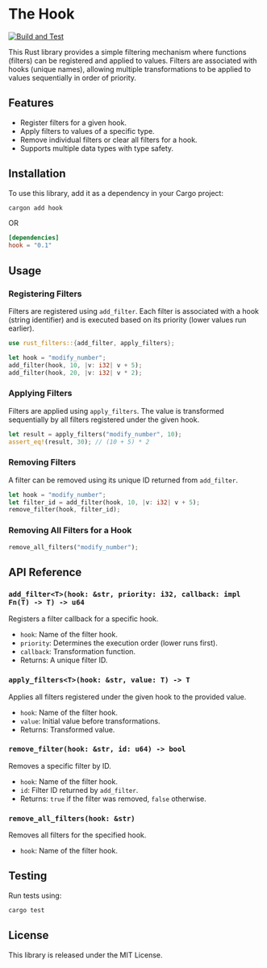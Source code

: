 
# The Hook

[![Build and Test](https://github.com/lotharthesavior/the-hook/actions/workflows/tests.yml/badge.svg)](https://github.com/lotharthesavior/the-hook/actions/workflows/tests.yml)

This Rust library provides a simple filtering mechanism where functions (filters) can be registered and applied to values. Filters are associated with hooks (unique names), allowing multiple transformations to be applied to values sequentially in order of priority.

## Features
- Register filters for a given hook.
- Apply filters to values of a specific type.
- Remove individual filters or clear all filters for a hook.
- Supports multiple data types with type safety.

## Installation

To use this library, add it as a dependency in your Cargo project:

```bash
cargon add hook
```

OR

```toml
[dependencies]
hook = "0.1"
```

## Usage

### Registering Filters

Filters are registered using `add_filter`. Each filter is associated with a hook (string identifier) and is executed based on its priority (lower values run earlier).

```rust
use rust_filters::{add_filter, apply_filters};

let hook = "modify_number";
add_filter(hook, 10, |v: i32| v + 5);
add_filter(hook, 20, |v: i32| v * 2);
```

### Applying Filters

Filters are applied using `apply_filters`. The value is transformed sequentially by all filters registered under the given hook.

```rust
let result = apply_filters("modify_number", 10);
assert_eq!(result, 30); // (10 + 5) * 2
```

### Removing Filters

A filter can be removed using its unique ID returned from `add_filter`.

```rust
let hook = "modify_number";
let filter_id = add_filter(hook, 10, |v: i32| v + 5);
remove_filter(hook, filter_id);
```

### Removing All Filters for a Hook

```rust
remove_all_filters("modify_number");
```

## API Reference

### `add_filter<T>(hook: &str, priority: i32, callback: impl Fn(T) -> T) -> u64`
Registers a filter callback for a specific hook.

- `hook`: Name of the filter hook.
- `priority`: Determines the execution order (lower runs first).
- `callback`: Transformation function.
- Returns: A unique filter ID.

### `apply_filters<T>(hook: &str, value: T) -> T`
Applies all filters registered under the given hook to the provided value.

- `hook`: Name of the filter hook.
- `value`: Initial value before transformations.
- Returns: Transformed value.

### `remove_filter(hook: &str, id: u64) -> bool`
Removes a specific filter by ID.

- `hook`: Name of the filter hook.
- `id`: Filter ID returned by `add_filter`.
- Returns: `true` if the filter was removed, `false` otherwise.

### `remove_all_filters(hook: &str)`
Removes all filters for the specified hook.

- `hook`: Name of the filter hook.

## Testing

Run tests using:

```sh
cargo test
```

## License
This library is released under the MIT License.


